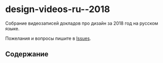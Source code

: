 # design-videos-ru--2018
Собрание видеозаписей докладов про дизайн за 2018 год на русском языке.

Пожелания и вопросы пишите в [Issues](https://github.com/denvolchkevich/design-videos-ru--2018/issues).

## Содержание
